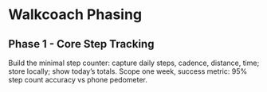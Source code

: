# Walkcoach Phasing

## Phase 1 - Core Step Tracking
Build the minimal step counter: capture daily steps, cadence, distance, time; store locally; show today’s totals. Scope one week, success metric: 95% step count accuracy vs phone pedometer.
